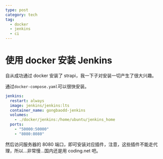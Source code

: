```yaml
---
type: post
category: tech
tag:
  - docker
  - jenkins
  - ci
---
```


# 使用 docker 安装 Jenkins

自从成功通过 docker 安装了 strapi，我一下子对安装一切产生了很大兴趣。

通过`docker-compose.yaml`可以很快安装。

```yaml
jenkins:
  restart: always
  image: jenkins/jenkins:lts
  container_name: gongbaodd-jenkins
  volumes:
    - ./docker/jenkins:/home/ubuntu/jenkins_home
  ports:
    - "50000:50000"
    - "8080:8080"
```

然后访问服务器的 8080 端口，即可安装对应插件，注意，这些插件不能走代理，所以...非常慢...国内还是用 coding.net 吧。
